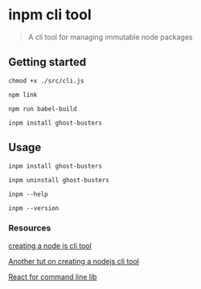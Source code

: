 # inpm cli tool

> A cli tool for managing immutable node packages

## Getting started

```
chmod +x ./src/cli.js
```

```
npm link
```

```
npm run babel-build
```

```
inpm install ghost-busters
```

## Usage

```
inpm install ghost-busters
```

```
inpm uninstall ghost-busters
```

```
inpm --help
```

```
inpm --version
```

### Resources

[creating a node js cli tool](https://x-team.com/blog/a-guide-to-creating-a-nodejs-command/)

[Another tut on creating a nodejs cli tool](https://www.twilio.com/blog/how-to-build-a-cli-with-node-js)

[React for command line lib](https://github.com/vadimdemedes/ink)
